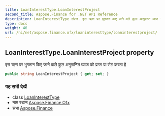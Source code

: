 ```yaml
---
title: LoanInterestType.LoanInterestProject
second_title: Aspose.Finance for .NET API Reference
description: LoanInterestType संपत्त. इस ऋण पर भुगतन कए जने वले कुल अनुमनत ब्यज क प्रप्त य सेट करत है
type: docs
weight: 40
url: /hi/net/aspose.finance.ofx/loaninteresttype/loaninterestproject/
---
```

## LoanInterestType.LoanInterestProject property

इस ऋण पर भुगतान किए जाने वाले कुल अनुमानित ब्याज को प्राप्त या सेट करता है

```csharp
public string LoanInterestProject { get; set; }
```

### यह सभी देखें

* class [LoanInterestType](../)
* नाम स्थान [Aspose.Finance.Ofx](../../loaninteresttype/)
* सभा [Aspose.Finance](../../../)


